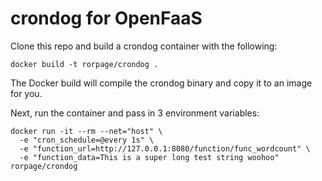 # crondog for OpenFaaS

Clone this repo and build a crondog container with the following:
```
docker build -t rorpage/crondog .
```

The Docker build will compile the crondog binary and copy it to an image for you.

Next, run the container and pass in 3 environment variables:
```
docker run -it --rm --net="host" \
  -e "cron_schedule=@every 1s" \
  -e "function_url=http://127.0.0.1:8080/function/func_wordcount" \
  -e "function_data=This is a super long test string woohoo" rorpage/crondog
```